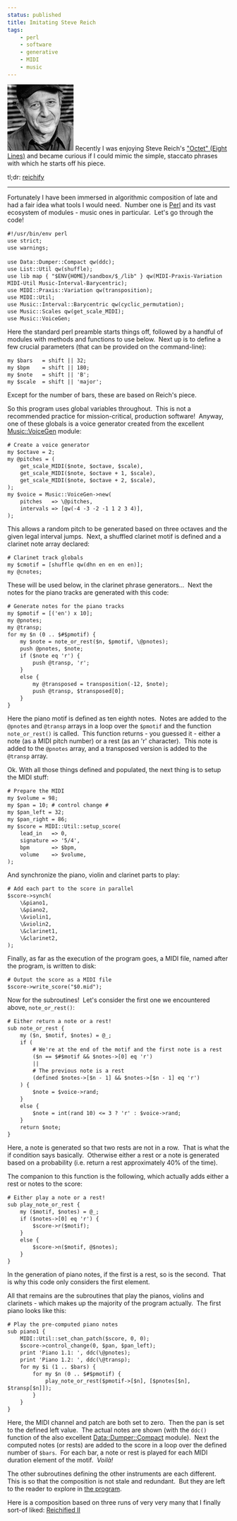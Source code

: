 ```yaml
---
status: published
title: Imitating Steve Reich
tags:
    - perl
    - software
    - generative
    - MIDI
    - music
---
```


![](Steve-Reich.jpg)
Recently I was enjoying Steve Reich's ["Octet" (Eight Lines)](https://www.youtube.com/watch?v=WgzQcDrX86M) and became curious if I could mimic the simple, staccato phrases with which he starts off his piece.

tl;dr: [reichify](https://github.com/ology/Music/blob/master/reichify)

---

Fortunately I have been immersed in algorithmic composition of late and had a fair idea what tools I would need.  Number one is [Perl](https://www.perl.org/) and its vast ecosystem of modules - music ones in particular.  Let's go through the code!

    #!/usr/bin/env perl
    use strict;
    use warnings;

    use Data::Dumper::Compact qw(ddc);
    use List::Util qw(shuffle);
    use lib map { "$ENV{HOME}/sandbox/$_/lib" } qw(MIDI-Praxis-Variation MIDI-Util Music-Interval-Barycentric);
    use MIDI::Praxis::Variation qw(transposition);
    use MIDI::Util;
    use Music::Interval::Barycentric qw(cyclic_permutation);
    use Music::Scales qw(get_scale_MIDI);
    use Music::VoiceGen;

Here the standard perl preamble starts things off, followed by a handful of modules with methods and functions to use below.  Next up is to define a few crucial parameters (that can be provided on the command-line):

    my $bars   = shift || 32;
    my $bpm    = shift || 180;
    my $note   = shift || 'B';
    my $scale  = shift || 'major';

Except for the number of bars, these are based on Reich's piece.

So this program uses global variables throughout.  This is not a recommended practice for mission-critical, production software!  Anyway, one of these globals is a voice generator created from the excellent [Music::VoiceGen](https://metacpan.org/pod/Music::VoiceGen) module:

    # Create a voice generator
    my $octave = 2;
    my @pitches = (
        get_scale_MIDI($note, $octave, $scale),
        get_scale_MIDI($note, $octave + 1, $scale),
        get_scale_MIDI($note, $octave + 2, $scale),
    );
    my $voice = Music::VoiceGen->new(
        pitches   => \@pitches,
        intervals => [qw(-4 -3 -2 -1 1 2 3 4)],
    );

This allows a random pitch to be generated based on three octaves and the given legal interval jumps.  Next, a shuffled clarinet motif is defined and a clarinet note array declared:

    # Clarinet track globals
    my $cmotif = [shuffle qw(dhn en en en en)];
    my @cnotes;

These will be used below, in the clarinet phrase generators...  Next the notes for the piano tracks are generated with this code:

    # Generate notes for the piano tracks
    my $pmotif = [('en') x 10];
    my @pnotes;
    my @transp;
    for my $n (0 .. $#$pmotif) {
        my $note = note_or_rest($n, $pmotif, \@pnotes);
        push @pnotes, $note;
        if ($note eq 'r') {
            push @transp, 'r';
        }
        else {
            my @transposed = transposition(-12, $note);
            push @transp, $transposed[0];
        }
    }

Here the piano motif is defined as ten eighth notes.  Notes are added to the `@pnotes` and `@transp` arrays in a loop over the `$pmotif` and the function `note_or_rest()` is called.  This function returns - you guessed it - either a note (as a MIDI pitch number) or a rest (as an 'r' character).  This note is added to the `@pnotes` array, and a transposed version is added to the `@transp` array.

Ok. With all those things defined and populated, the next thing is to setup the MIDI stuff:

    # Prepare the MIDI
    my $volume = 98;
    my $pan = 10; # control change #
    my $pan_left = 32;
    my $pan_right = 86;
    my $score = MIDI::Util::setup_score(
        lead_in   => 0,
        signature => '5/4',
        bpm       => $bpm,
        volume    => $volume,
    );

And synchronize the piano, violin and clarinet parts to play:

    # Add each part to the score in parallel
    $score->synch(
        \&piano1,
        \&piano2,
        \&violin1,
        \&violin2,
        \&clarinet1,
        \&clarinet2,
    );

Finally, as far as the execution of the program goes, a MIDI file, named after the program, is written to disk:

    # Output the score as a MIDI file
    $score->write_score("$0.mid");

Now for the subroutines!  Let's consider the first one we encountered above, `note_or_rest()`:

    # Either return a note or a rest!
    sub note_or_rest {
        my ($n, $motif, $notes) = @_;
        if (
            # We're at the end of the motif and the first note is a rest
            ($n == $#$motif && $notes->[0] eq 'r')
            ||
            # The previous note is a rest
            (defined $notes->[$n - 1] && $notes->[$n - 1] eq 'r')
        ) {
            $note = $voice->rand;
        }
        else {
            $note = int(rand 10) <= 3 ? 'r' : $voice->rand;
        }
        return $note;
    }

Here, a note is generated so that two rests are not in a row.  That is what the if condition says basically.  Otherwise either a rest or a note is generated based on a probability (i.e. return a rest approximately 40% of the time).

The companion to this function is the following, which actually adds either a rest or notes to the score:

    # Either play a note or a rest!
    sub play_note_or_rest {
        my ($motif, $notes) = @_;
        if ($notes->[0] eq 'r') {
            $score->r($motif);
        }
        else {
            $score->n($motif, @$notes);
        }
    }

In the generation of piano notes, if the first is a rest, so is the second.  That is why this code only considers the first element.

All that remains are the subroutines that play the pianos, violins and clarinets - which makes up the majority of the program actually.  The first piano looks like this:

    # Play the pre-computed piano notes
    sub piano1 {
        MIDI::Util::set_chan_patch($score, 0, 0);
        $score->control_change(0, $pan, $pan_left);
        print 'Piano 1.1: ', ddc(\@pnotes);
        print 'Piano 1.2: ', ddc(\@transp);
        for my $i (1 .. $bars) {
            for my $n (0 .. $#$pmotif) {
                play_note_or_rest($pmotif->[$n], [$pnotes[$n], $transp[$n]]);
            }
        }
    }

Here, the MIDI channel and patch are both set to zero.  Then the pan is set to the defined left value.  The actual notes are shown (with the `ddc()` function of the also excellent [Data::Dumper::Compact](https://metacpan.org/pod/Data::Dumper::Compact) module).  Next the computed notes (or rests) are added to the score in a loop over the defined number of `$bars`.  For each bar, a note or rest is played for each MIDI duration element of the motif.  *Voilà!*

The other subroutines defining the other instruments are each different.  This is so that the composition is not stale and redundant.  But they are left to the reader to explore in [the program](https://github.com/ology/Music/blob/master/reichify).

Here is a composition based on three runs of very very many that I finally sort-of liked: [Reichified II](Reichifed-IV.mp3)

